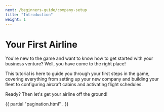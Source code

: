 ```yaml
---
next: /beginners-guide/company-setup
title: "Introduction"
weight: 1
---
```


# Your First Airline

You're new to the game and want to know how to get started with your business venture? Well, you have come to the right place!

This tutorial is here to guide you through your first steps in the game, covering everything from setting up your new company and building your fleet to configuring aircraft cabins and activating flight schedules.

Ready? Then let's get your airline off the ground!

{{ partial "pagination.html" . }}
